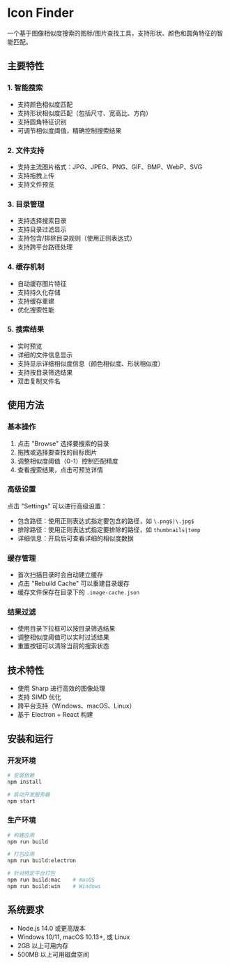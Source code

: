 # Icon Finder

一个基于图像相似度搜索的图标/图片查找工具，支持形状、颜色和圆角特征的智能匹配。

## 主要特性

### 1. 智能搜索
- 支持颜色相似度匹配
- 支持形状相似度匹配（包括尺寸、宽高比、方向）
- 支持圆角特征识别
- 可调节相似度阈值，精确控制搜索结果

### 2. 文件支持
- 支持主流图片格式：JPG、JPEG、PNG、GIF、BMP、WebP、SVG
- 支持拖拽上传
- 支持文件预览

### 3. 目录管理
- 支持选择搜索目录
- 支持目录过滤显示
- 支持包含/排除目录规则（使用正则表达式）
- 支持跨平台路径处理

### 4. 缓存机制
- 自动缓存图片特征
- 支持持久化存储
- 支持缓存重建
- 优化搜索性能

### 5. 搜索结果
- 实时预览
- 详细的文件信息显示
- 支持显示详细相似度信息（颜色相似度、形状相似度）
- 支持按目录筛选结果
- 双击复制文件名

## 使用方法

### 基本操作
1. 点击 "Browse" 选择要搜索的目录
2. 拖拽或选择要查找的目标图片
3. 调整相似度阈值（0-1）控制匹配精度
4. 查看搜索结果，点击可预览详情

### 高级设置
点击 "Settings" 可以进行高级设置：
- 包含路径：使用正则表达式指定要包含的路径，如 `\.png$|\.jpg$`
- 排除路径：使用正则表达式指定要排除的路径，如 `thumbnails|temp`
- 详细信息：开启后可查看详细的相似度数据

### 缓存管理
- 首次扫描目录时会自动建立缓存
- 点击 "Rebuild Cache" 可以重建目录缓存
- 缓存文件保存在目录下的 `.image-cache.json`

### 结果过滤
- 使用目录下拉框可以按目录筛选结果
- 调整相似度阈值可以实时过滤结果
- 重置按钮可以清除当前的搜索状态

## 技术特性
- 使用 Sharp 进行高效的图像处理
- 支持 SIMD 优化
- 跨平台支持（Windows、macOS、Linux）
- 基于 Electron + React 构建

## 安装和运行

### 开发环境
```bash
# 安装依赖
npm install

# 启动开发服务器
npm start
```

### 生产环境
```bash
# 构建应用
npm run build

# 打包应用
npm run build:electron

# 针对特定平台打包
npm run build:mac    # macOS
npm run build:win    # Windows
```

## 系统要求
- Node.js 14.0 或更高版本
- Windows 10/11, macOS 10.13+, 或 Linux
- 2GB 以上可用内存
- 500MB 以上可用磁盘空间